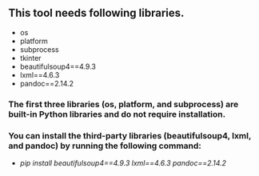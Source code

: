 ## This tool needs following libraries.

- os
- platform
- subprocess
- tkinter
- beautifulsoup4==4.9.3
- lxml==4.6.3
- pandoc==2.14.2


### The first three libraries (os, platform, and subprocess) are built-in Python libraries and do not require installation.

### You can install the third-party libraries (beautifulsoup4, lxml, and pandoc) by running the following command:
- _pip install beautifulsoup4==4.9.3 lxml==4.6.3 pandoc==2.14.2_
